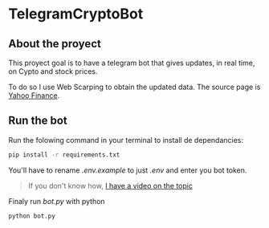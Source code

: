 # TelegramCryptoBot

## About the proyect
This proyect goal is to have a telegram bot that gives updates, in real time, on Cypto and stock prices.

To do so I use Web Scarping to obtain the updated data. The source page is [Yahoo Finance](https://finance.yahoo.com/).

## Run the bot
Run the folowing command in your terminal to install de dependancies:
```bash
pip install -r requirements.txt
```
You'll have to rename *.env.example* to just *.env* and enter you bot token. 
>If you don't know how, [I have a video on the topic](https://youtu.be/h1QGky22b-k)

Finaly run *bot.py* with python
```bash
python bot.py
```